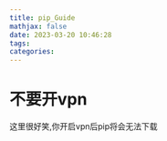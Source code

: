 ```yaml
---
title: pip_Guide
mathjax: false
date: 2023-03-20 10:46:28
tags:
categories:
---
```


# 不要开vpn

这里很好笑,你开启vpn后pip将会无法下载
